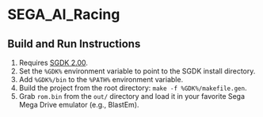 # SEGA_AI_Racing

## Build and Run Instructions
1. Requires [SGDK 2.00](https://github.com/Stephane-D/SGDK/releases/tag/v2.00).
2. Set the `%GDK%` environment variable to point to the SGDK install directory.
3. Add `%GDK%/bin` to the `%PATH%` environment variable.
4. Build the project from the root directory: `make -f %GDK%/makefile.gen`.
5. Grab `rom.bin` from the `out/` directory and load it in your favorite Sega Mega Drive emulator (e.g., BlastEm).